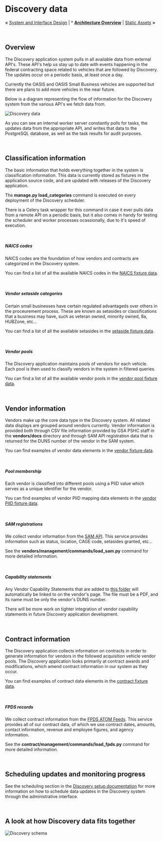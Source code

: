 
# Discovery data

**<** [System and Interface Design](design.md) | **^** **[Architecture Overview](readme.md)** | [Static Assets](assets.md) **>**

<br/>

## Overview

The Discovery application system pulls in all available data from external API's.  These API's help us stay up to date with events happening in the federal contracting space related to vehicles that are followed by Discovery.  The updates occur on a periodic basis, at least once a day.

Currently the OASIS and OASIS Small Business vehicles are supported but there are plans to add more vehicles in the near future.

Below is a diagram representing the flow of information for the Discovery system from the various API's we fetch data from.

![Discovery data](../images/Discovery-DataFlow-APIs.png)

As you can see an internal worker server constantly polls for tasks, the updates data from the appropriate API, and writes that data to the PostgreSQL database, as well as the task results for audit purposes.

<br/>

## Classification information

The basic information that holds everything together in the system is classification information.  This data is currently stored as fixtures in the application source code, and are updated with releases of the Discovery application.

The **manage.py load_categories** command is executed on every deployment of the Discovery scheduler.

There is a Celery task wrapper for this command in case it ever pulls data from a remote API on a periodic basis, but it also comes in handy for testing the scheduler and worker processes ocassionally, due to it's speed of execution.

<br/>

##### NAICS codes

NAICS codes are the foundation of how vendors and contracts are categorized in the Discovery system.

You can find a list of all the available NAICS codes in the [NAICS fixture data](https://github.com/PSHCDevOps/discovery/blob/master/vendors/fixtures/naics.json).

<br/>

##### Vendor setaside categories

Certain small businesses have certain regulated advantageds over others in the proceurement process.  These are known as setasides or classifications that a business may have, such as veteran owned, minority owned, 8a, HUBZone, etc...

You can find a list of all the available setasides in the [setaside fixture data](https://github.com/PSHCDevOps/discovery/blob/master/vendors/fixtures/setasides.json).

<br/>

##### Vendor pools

The Discovery application maintains pools of vendors for each vehicle.  Each pool is then used to classify vendors in the system in filtered queries.

You can find a list of all the available vendor pools in the [vendor pool fixture data](https://github.com/PSHCDevOps/discovery/blob/master/vendors/fixtures/pools.json).

<br/>

## Vendor information

Vendors make up the core data type in the Discovery system.  All related data displays are grouped around vendors currently.  Vendor information is provided both through CSV file information provided by GSA PSHC staff in the **vendors/docs** directory and through SAM API registration data that is returned for the DUNS number of the vendor in the SAM system.

You can find examples of vendor data elements in the [vendor fixture data](https://github.com/PSHCDevOps/discovery/blob/master/vendors/fixtures/vendors.json).

<br/>

##### Pool membership

Each vendor is classified into different pools using a PIID value which serves as a unique identifier for the vendor.

You can find examples of vendor PIID mapping data elements in the [vendor PIID fixture data](https://github.com/PSHCDevOps/discovery/blob/master/vendors/fixtures/poolpiids.json).

<br/>

##### SAM registrations

We collect vendor information from the [SAM API](https://gsa.github.io/sam_api/sam/).  This service provides information such as status, location, CAGE code, setasides granted, etc...

See the **vendors/management/commands/load_sam.py** command for more detailed information.

<br/>

##### Capability statements

Any Vendor Capability Statements that are added to [this folder](https://github.com/PSHCDevOps/discovery/tree/master/discovery_site/static/discovery_site/capability_statements) will automatically be linked to on the vendor's page. The file must be a PDF, and its name must be only the vendor's DUNS number.

There will be more work on tighter integration of vendor capability statements in future Discovery application development.

<br/>

## Contract information

The Discovery application collects information on contracts in order to generate information for vendors in the followed acquisition vehicle vendor pools.  The Discovery application looks primarily at contract awards and modifications, which amend contract information in our system as they occur.

You can find examples of contract data elements in the [contract fixture data](https://github.com/PSHCDevOps/discovery/blob/master/contract/fixtures/contracts.json).

<br/>

##### FPDS records

We collect contract information from the [FPDS ATOM Feeds](https://www.fpds.gov/wiki/index.php/ATOM_Feed_FAQ).  This service provides all of our contract data, of which we use contract dates, amounts, contact information, revenue and employee figures, and agency information.

See the **contract/management/commands/load_fpds.py** command for more detailed information.

<br/>

## Scheduling updates and monitoring progress

See the scheduling section in the [Discovery setup documentation](../start/setup.md) for more information on how to schedule data updates in the Discovery system through the administrative interface.

<br/>

## A look at how Discovery data fits together

![Discovery schema](../images/Discovery-DB-Schema.png)

<br/>
